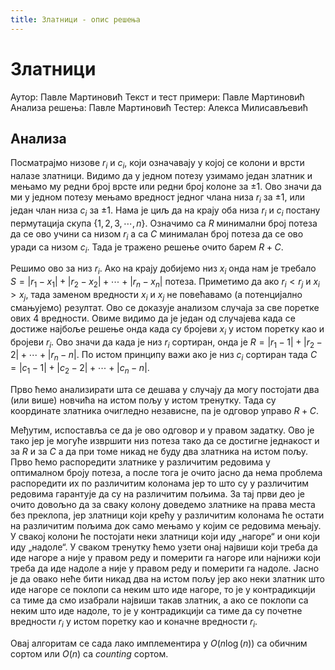 ```yaml
---
title: Златници - опис решења
---
```


# Златници

Аутор: Павле Мартиновић
Текст и тест примери: Павле Мартиновић
Анализа решења: Павле Мартиновић
Тестер: Алекса Милисављевић

## Анализа

Посматрајмо низове $r_i$ и $c_i$, који означавају у којој се колони и врсти налазе златници. Видимо да у једном потезу узимамо један златник и мењамо му редни број врсте или редни број колоне за $\pm1$. Ово значи да ми у једном потезу мењамо вредност једног члана низа $r_i$ за $\pm 1$, или један члан низа $c_i$ за $\pm 1$. Нама је циљ да на крају оба низа $r_i$ и $c_i$ постану пермутација скупа $\{1,2,3,\cdots,n\}$. Означимо са $R$ минимални број потеза да се ово учини са низом $r_i$ а са $C$ минималан број потеза да се ово уради са низом $c_i$. Тада је тражено решење очито барем $R+C$.


Решимо ово за низ $r_i$.  Ако на крају добијемо низ $x_i$ онда нам је требало $S=|r_1-x_1|+|r_2-x_2|+\cdots+|r_n-x_n|$ потеза. Приметимо да ако $r_i<r_j$ и $x_i>x_j$, тада заменом вредности $x_i$ и $x_j$ не повећавамо (а потенцијално смањујемо) резултат. Ово се доказује анализом случаја за све поретке ових $4$ вредности. Овиме видимо да је један од случајева када се достиже најбоље решење онда када су бројеви $x_i$ у истом поретку као и бројеви $r_i$. Ово значи да када је низ $r_i$ сортиран, онда је $R=|r_1-1|+|r_2-2|+\cdots+|r_n-n|$. По истом принципу важи ако је низ $c_i$ сортиран тада $C=|c_1-1|+|c_2-2|+\cdots+|c_n-n|$.


Прво ћемо анализирати шта се дешава у случају да могу постојати два (или више) новчића на истом пољу у истом тренутку. Тада су координате златника очигледно независне, па је одговор управо $R+C$.

Међутим, испоставља се да је ово одговор и у правом задатку. Ово је тако јер је могуће извршити низ потеза тако да се достигне једнакост и за $R$ и за $C$ а да при томе никад не буду два златника на истом пољу. Прво ћемо распоредити златнике у различитим редовима у оптималном броју потеза, а после тога је очито јасно да нема проблема распоредити их по различитим колонама јер то што су у различитим редовима гарантује да су на различитим пољима. За тај први део је очито довољно да за сваку колону доведемо златнике на права места без преклопа, јер златници који крећу у различитим колонама ће остати на различитим пољима док само мењамо у којим се редовима мењају. У свакој колони ће постојати неки златници који иду „нагоре“ и они који иду „надоле“. У сваком тренутку ћемо узети онај највиши који треба да иде нагоре а није у правом реду и померити га нагоре или најнижи који треба да иде надоле а није у правом реду и померити га надоле. Јасно је да овако неће бити никад два на истом пољу јер ако неки златник што иде нагоре се поклопи са неким што иде нагоре, то је у контрадикцији са тиме да смо изабрали највиши такав златник, а ако се поклопи са неким што иде надоле, то је у контрадикцији са тиме да су почетне вредности $r_i$ у истом поретку као и коначне вредности $r_i$.

Овај алгоритам се сада лако имплементира у $O(n \log (n))$ са обичним сортом или $O(n)$ са *counting* сортом.
